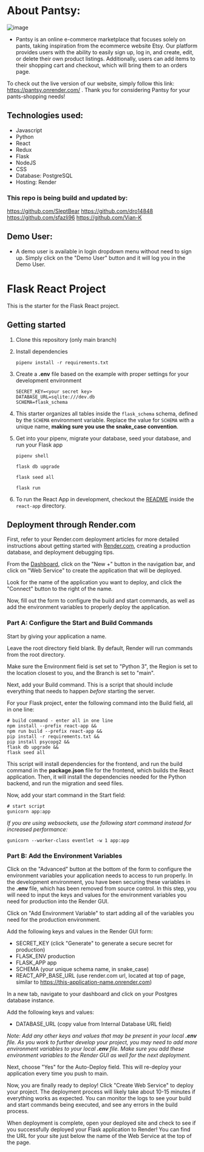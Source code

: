 # About Pantsy:
![image](https://user-images.githubusercontent.com/107887726/226249916-3a4d27cf-5358-4a70-963e-95832edc630b.png)

- Pantsy is an online e-commerce marketplace that focuses solely on pants, taking inspiration from the ecommerce website Etsy. Our platform provides users with the ability to easily sign up, log in, and create, edit, or delete their own product listings. Additionally, users can add items to their shopping cart and checkout, which will bring them to an orders page.

To check out the live version of our website, simply follow this link: https://pantsy.onrender.com/ . Thank you for considering Pantsy for your pants-shopping needs!


## Technologies used:
   - Javascript
   - Python
   - React
   - Redux
   - Flask
   - NodeJS
   - CSS
   - Database: PostgreSQL
   - Hosting: Render

### This repo is being build and updated by:
https://github.com/SleptBear
https://github.com/dro14848
https://github.com/sfazli96
https://github.com/Vian-K

## Demo User:
   - A demo user is available in login dropdown menu without need to sign up. Simply click on the "Demo User" button and it will log you in the Demo User.


# Flask React Project

This is the starter for the Flask React project.

## Getting started
1. Clone this repository (only main branch)

2. Install dependencies

      ```
      pipenv install -r requirements.txt
      ```

3. Create a **.env** file based on the example with proper settings for your
   development environment
   ```
   SECRET_KEY=<your secret key>
   DATABASE_URL=sqlite:///dev.db
   SCHEMA=flask_schema
   ```

6. This starter organizes all tables inside the `flask_schema` schema, defined
   by the `SCHEMA` environment variable.  Replace the value for
   `SCHEMA` with a unique name, **making sure you use the snake_case
   convention**.

7. Get into your pipenv, migrate your database, seed your database, and run your Flask app

   ```
   pipenv shell
   ```

   ```
   flask db upgrade
   ```

   ```
   flask seed all
   ```

   ```
   flask run
   ```

8. To run the React App in development, checkout the [README](./react-app/README.md) inside the `react-app` directory.


## Deployment through Render.com

First, refer to your Render.com deployment articles for more detailed
instructions about getting started with [Render.com], creating a production
database, and deployment debugging tips.

From the [Dashboard], click on the "New +" button in the navigation bar, and
click on "Web Service" to create the application that will be deployed.

Look for the name of the application you want to deploy, and click the "Connect"
button to the right of the name.

Now, fill out the form to configure the build and start commands, as well as add
the environment variables to properly deploy the application.

### Part A: Configure the Start and Build Commands

Start by giving your application a name.

Leave the root directory field blank. By default, Render will run commands from
the root directory.

Make sure the Environment field is set set to "Python 3", the Region is set to
the location closest to you, and the Branch is set to "main".

Next, add your Build command. This is a script that should include everything
that needs to happen _before_ starting the server.

For your Flask project, enter the following command into the Build field, all in
one line:

```shell
# build command - enter all in one line
npm install --prefix react-app &&
npm run build --prefix react-app &&
pip install -r requirements.txt &&
pip install psycopg2 &&
flask db upgrade &&
flask seed all
```

This script will install dependencies for the frontend, and run the build
command in the __package.json__ file for the frontend, which builds the React
application. Then, it will install the dependencies needed for the Python
backend, and run the migration and seed files.

Now, add your start command in the Start field:

```shell
# start script
gunicorn app:app
```

_If you are using websockets, use the following start command instead for increased performance:_

`gunicorn --worker-class eventlet -w 1 app:app`

### Part B: Add the Environment Variables

Click on the "Advanced" button at the bottom of the form to configure the
environment variables your application needs to access to run properly. In the
development environment, you have been securing these variables in the __.env__
file, which has been removed from source control. In this step, you will need to
input the keys and values for the environment variables you need for production
into the Render GUI.

Click on "Add Environment Variable" to start adding all of the variables you
need for the production environment.

Add the following keys and values in the Render GUI form:

- SECRET_KEY (click "Generate" to generate a secure secret for production)
- FLASK_ENV production
- FLASK_APP app
- SCHEMA (your unique schema name, in snake_case)
- REACT_APP_BASE_URL (use render.com url, located at top of page, similar to
  https://this-application-name.onrender.com)

In a new tab, navigate to your dashboard and click on your Postgres database
instance.

Add the following keys and values:

- DATABASE_URL (copy value from Internal Database URL field)

_Note: Add any other keys and values that may be present in your local __.env__
file. As you work to further develop your project, you may need to add more
environment variables to your local __.env__ file. Make sure you add these
environment variables to the Render GUI as well for the next deployment._

Next, choose "Yes" for the Auto-Deploy field. This will re-deploy your
application every time you push to main.

Now, you are finally ready to deploy! Click "Create Web Service" to deploy your
project. The deployment process will likely take about 10-15 minutes if
everything works as expected. You can monitor the logs to see your build and
start commands being executed, and see any errors in the build process.

When deployment is complete, open your deployed site and check to see if you
successfully deployed your Flask application to Render! You can find the URL for
your site just below the name of the Web Service at the top of the page.

[Render.com]: https://render.com/
[Dashboard]: https://dashboard.render.com/



